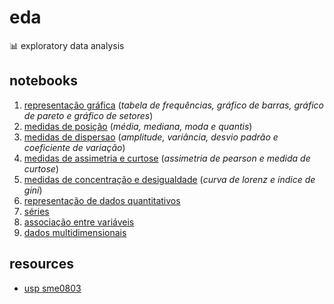 # eda
📊 exploratory data analysis

## notebooks
1) [representação gráfica](https://github.com/joaopaulq/eda/blob/main/notebooks/1_representacao_grafica.ipynb) (*tabela de frequências, gráfico de barras, gráfico de pareto e gráfico de setores*) 
2) [medidas de posição](https://github.com/joaopaulq/eda/blob/main/notebooks/2_medidas_de_posicao.ipynb) (*média, mediana, moda e quantis*) 
3) [medidas de dispersao](https://github.com/joaopaulq/eda/blob/main/notebooks/3_medidas_de_dispersao.ipynb) (*amplitude, variância, desvio padrão e coeficiente de variação*) 
4) [medidas de assimetria e curtose](https://github.com/joaopaulq/eda/blob/main/notebooks/4_medidas_de_assimetria_curtose.ipynb) (*assimetria de pearson e medida de curtose*)
5) [medidas de concentração e desigualdade](https://github.com/joaopaulq/eda/blob/main/notebooks/5_medidas_de_concentracao_desigualdade.ipynb) (*curva de lorenz e índice de gini*)
6) [representação de dados quantitativos](https://github.com/joaopaulq/eda/blob/main/notebooks/6_representacao_dados_quantitativos.ipynb)
7) [séries](https://github.com/joaopaulq/eda/blob/main/notebooks/7_series.ipynb)
8) [associação entre variáveis](https://github.com/joaopaulq/eda/blob/main/notebooks/8_associacao_variavies.ipynb)
9) [dados multidimensionais](https://github.com/joaopaulq/eda/blob/main/notebooks/9_dados_multidimensionais.ipynb)

## resources
- [usp sme0803](https://edisciplinas.usp.br/course/view.php?id=86206)
